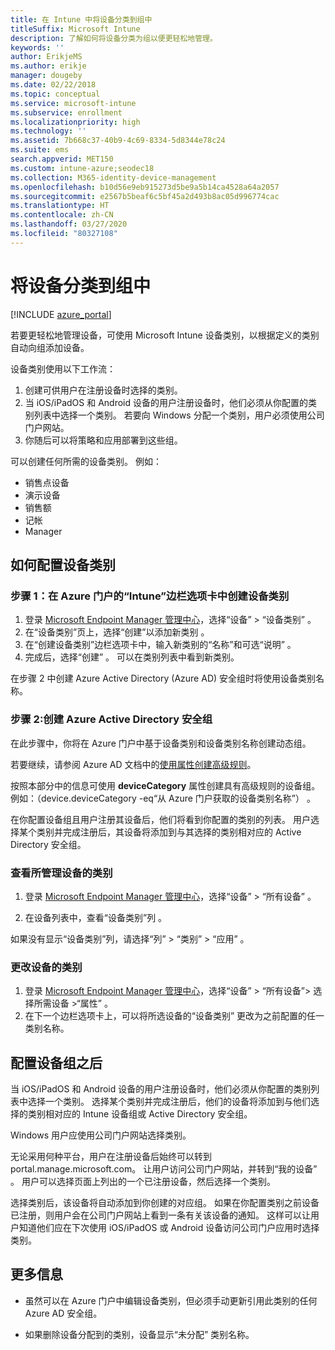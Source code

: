 ```yaml
---
title: 在 Intune 中将设备分类到组中
titleSuffix: Microsoft Intune
description: 了解如何将设备分类为组以便更轻松地管理。
keywords: ''
author: ErikjeMS
ms.author: erikje
manager: dougeby
ms.date: 02/22/2018
ms.topic: conceptual
ms.service: microsoft-intune
ms.subservice: enrollment
ms.localizationpriority: high
ms.technology: ''
ms.assetid: 7b668c37-40b9-4c69-8334-5d8344e78c24
ms.suite: ems
search.appverid: MET150
ms.custom: intune-azure;seodec18
ms.collection: M365-identity-device-management
ms.openlocfilehash: b10d56e9eb915273d5be9a5b14ca4528a64a2057
ms.sourcegitcommit: e2567b5beaf6c5bf45a2d493b8ac05d996774cac
ms.translationtype: HT
ms.contentlocale: zh-CN
ms.lasthandoff: 03/27/2020
ms.locfileid: "80327108"
---
```

# <a name="categorize-devices-into-groups"></a>将设备分类到组中

[!INCLUDE [azure_portal](../includes/azure_portal.md)]

若要更轻松地管理设备，可使用 Microsoft Intune 设备类别，以根据定义的类别自动向组添加设备。

设备类别使用以下工作流：
1. 创建可供用户在注册设备时选择的类别。
2. 当 iOS/iPadOS 和 Android 设备的用户注册设备时，他们必须从你配置的类别列表中选择一个类别。 若要向 Windows 分配一个类别，用户必须使用公司门户网站。
3. 你随后可以将策略和应用部署到这些组。

可以创建任何所需的设备类别。 例如：
- 销售点设备
- 演示设备
- 销售额
- 记帐
- Manager

## <a name="how-to-configure-device-categories"></a>如何配置设备类别

### <a name="step-1-create-device-categories-on-the-intune-blade-of-the-azure-portal"></a>步骤 1：在 Azure 门户的“Intune”边栏选项卡中创建设备类别
1. 登录 [Microsoft Endpoint Manager 管理中心](https://go.microsoft.com/fwlink/?linkid=2109431)，选择“设备” > “设备类别”   。
2. 在“设备类别”页上，选择“创建”以添加新类别   。
3. 在“创建设备类别”边栏选项卡中，输入新类别的“名称”和可选“说明”    。
4. 完成后，选择“创建”  。 可以在类别列表中看到新类别。

在步骤 2 中创建 Azure Active Directory (Azure AD) 安全组时将使用设备类别名称。

### <a name="step-2-create-azure-active-directory-security-groups"></a>步骤 2:创建 Azure Active Directory 安全组
在此步骤中，你将在 Azure 门户中基于设备类别和设备类别名称创建动态组。

若要继续，请参阅 Azure AD 文档中的[使用属性创建高级规则](https://azure.microsoft.com/documentation/articles/active-directory-accessmanagement-groups-with-advanced-rules/#using-attributes-to-create-rules-for-device-objects)。

按照本部分中的信息可使用 **deviceCategory** 属性创建具有高级规则的设备组。 例如：（device.deviceCategory -eq“从 Azure 门户获取的设备类别名称”）   。

在你配置设备组且用户注册其设备后，他们将看到你配置的类别的列表。 用户选择某个类别并完成注册后，其设备将添加到与其选择的类别相对应的 Active Directory 安全组。

### <a name="view-the-categories-of-devices-that-you-manage"></a>查看所管理设备的类别

1. 登录 [Microsoft Endpoint Manager 管理中心](https://go.microsoft.com/fwlink/?linkid=2109431)，选择“设备” > “所有设备”   。

2. 在设备列表中，查看“设备类别”列  。

如果没有显示“设备类别”列，请选择“列” > “类别” > “应用”     。

### <a name="change-the-category-of-a-device"></a>更改设备的类别

1. 登录 [Microsoft Endpoint Manager 管理中心](https://go.microsoft.com/fwlink/?linkid=2109431)，选择“设备” > “所有设备”> 选择所需设备 >“属性”    。
2. 在下一个边栏选项卡上，可以将所选设备的“设备类别”  更改为之前配置的任一类别名称。

## <a name="after-you-configure-device-groups"></a>配置设备组之后

当 iOS/iPadOS 和 Android 设备的用户注册设备时，他们必须从你配置的类别列表中选择一个类别。 选择某个类别并完成注册后，他们的设备将添加到与他们选择的类别相对应的 Intune 设备组或 Active Directory 安全组。

Windows 用户应使用公司门户网站选择类别。

无论采用何种平台，用户在注册设备后始终可以转到 portal.manage.microsoft.com。 让用户访问公司门户网站，并转到“我的设备”  。 用户可以选择页面上列出的一个已注册设备，然后选择一个类别。

选择类别后，该设备将自动添加到你创建的对应组。 如果在你配置类别之前设备已注册，则用户会在公司门户网站上看到一条有关该设备的通知。 这样可以让用户知道他们应在下次使用 iOS/iPadOS 或 Android 设备访问公司门户应用时选择类别。

## <a name="further-information"></a>更多信息
- 虽然可以在 Azure 门户中编辑设备类别，但必须手动更新引用此类别的任何 Azure AD 安全组。

- 如果删除设备分配到的类别，设备显示“未分配”  类别名称。
